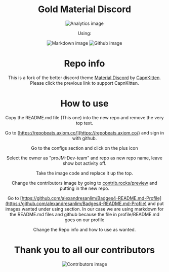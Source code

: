 <div align='center'>

# Gold Material Discord
![Analytics image](https://repobeats.axiom.co/api/embed/17869aa857f47c75c24ff4fed97d904c3aee7360.svg "Analytics image")

Using:

![Markdown image](https://img.shields.io/badge/Markdown-000000?style=for-the-badge&logo=markdown&logoColor=white "Markdown")
![Github image](https://img.shields.io/badge/GitHub-100000?style=for-the-badge&logo=github&logoColor=white "Github")

# Repo info
This is a fork of the better discord theme [Material Discord](https://github.com/CapnKitten/BetterDiscord/tree/master/Themes/Material-Discord) by [CapnKitten](https://github.com/sponsors/CapnKitten). Please click the previous link to support CapnKitten.

# How to use
Copy the README.md file (This one) into the new repo and remove the very top text.

Go to [https://repobeats.axiom.co/](https://repobeats.axiom.co/) and sign in with github.

Go to the configs section and click on the plus icon

Select the owner as "proJM-Dev-team" and repo as new repo name, leave show bot activity off.

Take the image code and replace it up the top.

Change the contributors image by going to [contrib.rocks/preview](contrib.rocks/preview) and putting in the new repo.

Go to [https://github.com/alexandresanlim/Badges4-README.md-Profile](https://github.com/alexandresanlim/Badges4-README.md-Profile) and put images wanted under using section. In our case we are using markdown for the README.md files and github because the file in profile/README.md goes on our profile

Change the Repo info and how to use as wanted.

# Thank you to all our contributors
![Contributors image](https://contrib.rocks/image?repo=proJM-Dev-team/.github "Contributors image")
